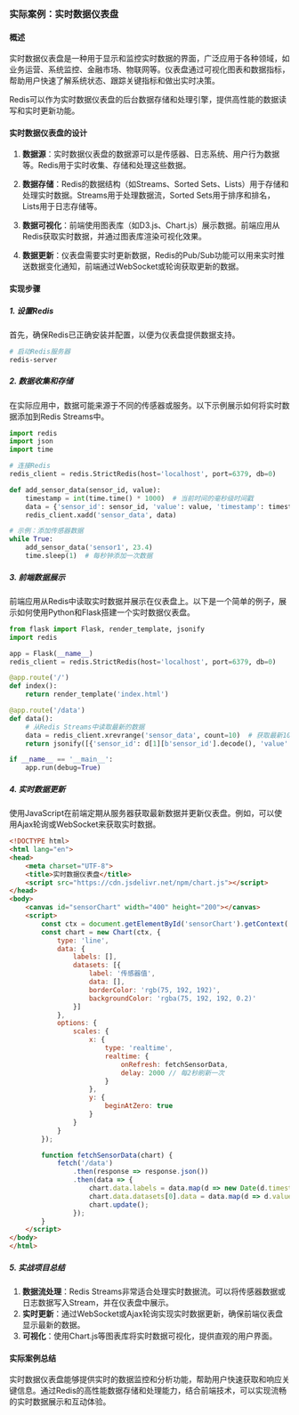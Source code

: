 ### 实际案例：实时数据仪表盘

#### 概述

实时数据仪表盘是一种用于显示和监控实时数据的界面，广泛应用于各种领域，如业务运营、系统监控、金融市场、物联网等。仪表盘通过可视化图表和数据指标，帮助用户快速了解系统状态、跟踪关键指标和做出实时决策。

Redis可以作为实时数据仪表盘的后台数据存储和处理引擎，提供高性能的数据读写和实时更新功能。

#### 实时数据仪表盘的设计

1. **数据源**：实时数据仪表盘的数据源可以是传感器、日志系统、用户行为数据等。Redis用于实时收集、存储和处理这些数据。

2. **数据存储**：Redis的数据结构（如Streams、Sorted Sets、Lists）用于存储和处理实时数据。Streams用于处理数据流，Sorted Sets用于排序和排名，Lists用于日志存储等。

3. **数据可视化**：前端使用图表库（如D3.js、Chart.js）展示数据。前端应用从Redis获取实时数据，并通过图表库渲染可视化效果。

4. **数据更新**：仪表盘需要实时更新数据，Redis的Pub/Sub功能可以用来实时推送数据变化通知，前端通过WebSocket或轮询获取更新的数据。

#### 实现步骤

##### 1. 设置Redis

首先，确保Redis已正确安装并配置，以便为仪表盘提供数据支持。

```bash
# 启动Redis服务器
redis-server
```

##### 2. 数据收集和存储

在实际应用中，数据可能来源于不同的传感器或服务。以下示例展示如何将实时数据添加到Redis Streams中。

```python
import redis
import json
import time

# 连接Redis
redis_client = redis.StrictRedis(host='localhost', port=6379, db=0)

def add_sensor_data(sensor_id, value):
    timestamp = int(time.time() * 1000)  # 当前时间的毫秒级时间戳
    data = {'sensor_id': sensor_id, 'value': value, 'timestamp': timestamp}
    redis_client.xadd('sensor_data', data)

# 示例：添加传感器数据
while True:
    add_sensor_data('sensor1', 23.4)
    time.sleep(1)  # 每秒钟添加一次数据
```

##### 3. 前端数据展示

前端应用从Redis中读取实时数据并展示在仪表盘上。以下是一个简单的例子，展示如何使用Python和Flask搭建一个实时数据仪表盘。

```python
from flask import Flask, render_template, jsonify
import redis

app = Flask(__name__)
redis_client = redis.StrictRedis(host='localhost', port=6379, db=0)

@app.route('/')
def index():
    return render_template('index.html')

@app.route('/data')
def data():
    # 从Redis Streams中读取最新的数据
    data = redis_client.xrevrange('sensor_data', count=10)  # 获取最新10条记录
    return jsonify([{'sensor_id': d[1][b'sensor_id'].decode(), 'value': float(d[1][b'value'].decode()), 'timestamp': int(d[1][b'timestamp'].decode())} for d in data])

if __name__ == '__main__':
    app.run(debug=True)
```

##### 4. 实时数据更新

使用JavaScript在前端定期从服务器获取最新数据并更新仪表盘。例如，可以使用Ajax轮询或WebSocket来获取实时数据。

```html
<!DOCTYPE html>
<html lang="en">
<head>
    <meta charset="UTF-8">
    <title>实时数据仪表盘</title>
    <script src="https://cdn.jsdelivr.net/npm/chart.js"></script>
</head>
<body>
    <canvas id="sensorChart" width="400" height="200"></canvas>
    <script>
        const ctx = document.getElementById('sensorChart').getContext('2d');
        const chart = new Chart(ctx, {
            type: 'line',
            data: {
                labels: [],
                datasets: [{
                    label: '传感器值',
                    data: [],
                    borderColor: 'rgb(75, 192, 192)',
                    backgroundColor: 'rgba(75, 192, 192, 0.2)'
                }]
            },
            options: {
                scales: {
                    x: {
                        type: 'realtime',
                        realtime: {
                            onRefresh: fetchSensorData,
                            delay: 2000 // 每2秒刷新一次
                        }
                    },
                    y: {
                        beginAtZero: true
                    }
                }
            }
        });

        function fetchSensorData(chart) {
            fetch('/data')
                .then(response => response.json())
                .then(data => {
                    chart.data.labels = data.map(d => new Date(d.timestamp).toLocaleTimeString());
                    chart.data.datasets[0].data = data.map(d => d.value);
                    chart.update();
                });
        }
    </script>
</body>
</html>
```

##### 5. 实战项目总结

1. **数据流处理**：Redis Streams非常适合处理实时数据流。可以将传感器数据或日志数据写入Stream，并在仪表盘中展示。
2. **实时更新**：通过WebSocket或Ajax轮询实现实时数据更新，确保前端仪表盘显示最新的数据。
3. **可视化**：使用Chart.js等图表库将实时数据可视化，提供直观的用户界面。

#### 实际案例总结

实时数据仪表盘能够提供实时的数据监控和分析功能，帮助用户快速获取和响应关键信息。通过Redis的高性能数据存储和处理能力，结合前端技术，可以实现流畅的实时数据展示和互动体验。